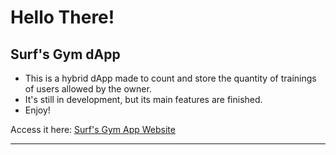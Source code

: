 # Hello There!

## Surf's Gym dApp

- This is a hybrid dApp made to count and store the quantity of trainings of users allowed by the owner.
- It's still in development, but its main features are finished.
- Enjoy!

Access it here: [Surf's Gym App Website](#)

---
